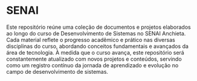 # SENAI

Este repositório reúne uma coleção de documentos e projetos elaborados ao longo do curso de Desenvolvimento de Sistemas no SENAI Anchieta. Cada material reflete o progresso acadêmico e prático nas diversas disciplinas do curso, abordando conceitos fundamentais e avançados da área de tecnologia. À medida que o curso avança, este repositório será constantemente atualizado com novos projetos e conteúdos, servindo como um registro contínuo da jornada de aprendizado e evolução no campo de desenvolvimento de sistemas.

